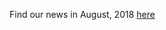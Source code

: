 Find our news in August, 2018 [here](https://drive.google.com/file/d/1zJVC2d7-W11rpcp95srZkgDY3W6ixBHk/view?usp=drive_link)
